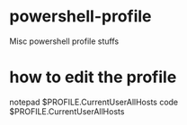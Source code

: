 # powershell-profile
Misc powershell profile stuffs

# how to edit the profile
notepad $PROFILE.CurrentUserAllHosts
code $PROFILE.CurrentUserAllHosts
